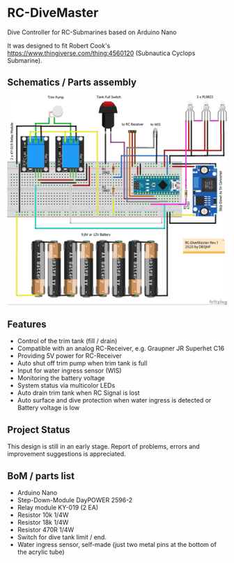 # RC-DiveMaster
Dive Controller for RC-Submarines based on Arduino Nano

It was designed to fit Robert Cook's https://www.thingiverse.com/thing:4560120 (Subnautica Cyclops Submarine).

## Schematics / Parts assembly

![RC DiveMaster Assembly](/images/RC-Divemaster.jpg)

## Features
- Control of the trim tank (fill / drain)
- Compatible with an analog RC-Receiver, e.g. Graupner JR Superhet C16
- Providing 5V power for RC-Receiver
- Auto shut off trim pump when trim tank is full
- Input for water ingress sensor (WIS)
- Monitoring the battery voltage 
- System status via multicolor LEDs
- Auto drain trim tank when RC Signal is lost
- Auto surface and dive protection when water ingress is detected or Battery voltage is low

## Project Status
This design is still in an early stage. Report of problems, errors and improvement suggestions is appreciated. 

## BoM / parts list
- Arduino Nano
- Step-Down-Module DayPOWER 2596-2
- Relay module KY-019 (2 EA)
- Resistor 10k 1/4W
- Resistor 18k 1/4W
- Resistor 470R 1/4W
- Switch for dive tank limit / end.
- Water ingress sensor, self-made (just two metal pins at the bottom of the acrylic tube)
